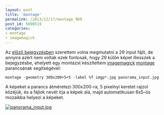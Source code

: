```yaml
---
layout: post
title: 'montage'
permalink: /2013/12/17/montage_969
post_id: 5690519
categories: 
- montage
- imagemagick
---
```


Az 
[előző bejegyzésben](/2013/12/14/hugin) szerettem volna megmutatni a 29 input fájlt, de annyira azért nem voltak ezek fontosak, hogy 29 külön képet illesszek a bejegyzésbe, ehelyett egy montázst készítettem 
[imagemagick](http://www.imagemagick.org) 
[montage](http://www.imagemagick.org/script/montage.php) parancsának segítségével:

```
montage -geometry 300x200+5+5 -label %f imgp*.jpg panorama_input.jpg
```

A képeket a parancs átméretezi 300x200-ra, 5 pixelnyi keretet rajzol közéjük, és a fájlok nevét írja a képek alá, majd automatikusan 6x5-ös mozaikba helyezi a képeket.

[![panorama_input.jpg](http://m.cdn.blog.hu/co/commandline/image/panorama_input.jpg)](http://m.cdn.blog.hu/co/commandline/image/panorama_input.jpg)